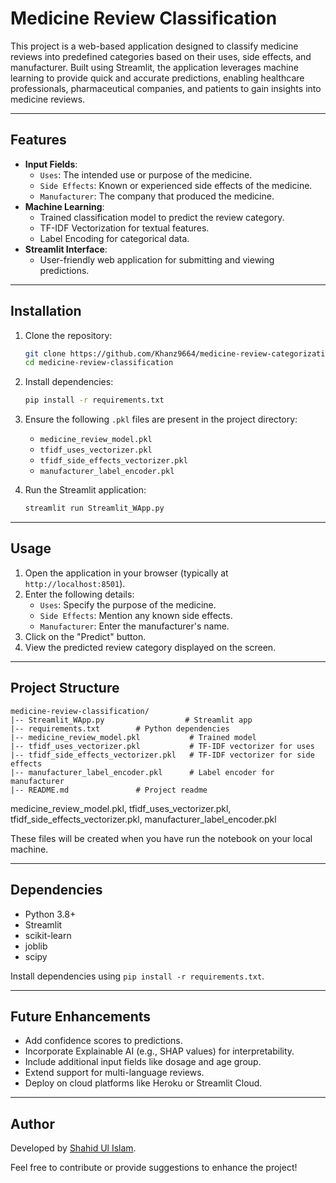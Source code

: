 # Medicine Review Classification

This project is a web-based application designed to classify medicine reviews into predefined categories based on their uses, side effects, and manufacturer. Built using Streamlit, the application leverages machine learning to provide quick and accurate predictions, enabling healthcare professionals, pharmaceutical companies, and patients to gain insights into medicine reviews.

---

## Features

- **Input Fields**:
  - `Uses`: The intended use or purpose of the medicine.
  - `Side Effects`: Known or experienced side effects of the medicine.
  - `Manufacturer`: The company that produced the medicine.
- **Machine Learning**:
  - Trained classification model to predict the review category.
  - TF-IDF Vectorization for textual features.
  - Label Encoding for categorical data.
- **Streamlit Interface**:
  - User-friendly web application for submitting and viewing predictions.

---

## Installation

1. Clone the repository:
   ```bash
   git clone https://github.com/Khanz9664/medicine-review-categorization.git
   cd medicine-review-classification
   ```
2. Install dependencies:
   ```bash
   pip install -r requirements.txt
   ```
3. Ensure the following `.pkl` files are present in the project directory:
   - `medicine_review_model.pkl`
   - `tfidf_uses_vectorizer.pkl`
   - `tfidf_side_effects_vectorizer.pkl`
   - `manufacturer_label_encoder.pkl`

4. Run the Streamlit application:
   ```bash
   streamlit run Streamlit_WApp.py
   ```

---

## Usage

1. Open the application in your browser (typically at `http://localhost:8501`).
2. Enter the following details:
   - `Uses`: Specify the purpose of the medicine.
   - `Side Effects`: Mention any known side effects.
   - `Manufacturer`: Enter the manufacturer's name.
3. Click on the "Predict" button.
4. View the predicted review category displayed on the screen.

---

## Project Structure

```
medicine-review-classification/
|-- Streamlit_WApp.py                  # Streamlit app
|-- requirements.txt        # Python dependencies
|-- medicine_review_model.pkl           # Trained model
|-- tfidf_uses_vectorizer.pkl           # TF-IDF vectorizer for uses
|-- tfidf_side_effects_vectorizer.pkl   # TF-IDF vectorizer for side effects
|-- manufacturer_label_encoder.pkl      # Label encoder for manufacturer
|-- README.md               # Project readme
```

medicine_review_model.pkl, tfidf_uses_vectorizer.pkl, tfidf_side_effects_vectorizer.pkl,  manufacturer_label_encoder.pkl 

These files will be created when you have run the notebook on your local machine.

---

## Dependencies

- Python 3.8+
- Streamlit
- scikit-learn
- joblib
- scipy

Install dependencies using `pip install -r requirements.txt`.

---

## Future Enhancements

- Add confidence scores to predictions.
- Incorporate Explainable AI (e.g., SHAP values) for interpretability.
- Include additional input fields like dosage and age group.
- Extend support for multi-language reviews.
- Deploy on cloud platforms like Heroku or Streamlit Cloud.

---

## Author

Developed by [Shahid Ul Islam](https://github.com/Khanz9664).

Feel free to contribute or provide suggestions to enhance the project!

